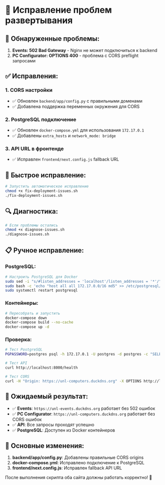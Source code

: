 # 🔧 Исправление проблем развертывания

## 🚨 Обнаруженные проблемы:

1. **Events: 502 Bad Gateway** - Nginx не может подключиться к backend
2. **PC Configurator: OPTIONS 400** - проблема с CORS preflight запросами

## ✅ Исправления:

### 1. CORS настройки
- ✅ Обновлен `backend/app/config.py` с правильными доменами
- ✅ Добавлена поддержка переменных окружения для CORS

### 2. PostgreSQL подключение
- ✅ Обновлен `docker-compose.yml` для использования `172.17.0.1`
- ✅ Добавлены `extra_hosts` и `network_mode: bridge`

### 3. API URL в фронтенде
- ✅ Исправлен `frontend/next.config.js` fallback URL

## 🚀 Быстрое исправление:

```bash
# Запустить автоматическое исправление
chmod +x fix-deployment-issues.sh
./fix-deployment-issues.sh
```

## 🔍 Диагностика:

```bash
# Если проблемы остались
chmod +x diagnose-issues.sh
./diagnose-issues.sh
```

## 📋 Ручное исправление:

### PostgreSQL:
```bash
# Настроить PostgreSQL для Docker
sudo sed -i "s/#listen_addresses = 'localhost'/listen_addresses = '*'/" /etc/postgresql/*/main/postgresql.conf
sudo bash -c 'echo "host all all 172.17.0.0/16 md5" >> /etc/postgresql/*/main/pg_hba.conf'
sudo systemctl restart postgresql
```

### Контейнеры:
```bash
# Пересобрать и запустить
docker-compose down
docker-compose build --no-cache
docker-compose up -d
```

### Проверка:
```bash
# Тест PostgreSQL
PGPASSWORD=postgres psql -h 172.17.0.1 -U postgres -d postgres -c "SELECT 1;"

# Тест API
curl http://localhost:8000/health

# Тест CORS
curl -H "Origin: https://unl-computers.duckdns.org" -X OPTIONS http://localhost:8000/api/v1/components/category/cpu
```

## 🎯 Ожидаемый результат:

- ✅ **Events**: `https://unl-events.duckdns.org` работает без 502 ошибок
- ✅ **PC Configurator**: `https://unl-computers.duckdns.org` работает без CORS ошибок
- ✅ **API**: Все запросы проходят успешно
- ✅ **PostgreSQL**: Доступен из Docker контейнеров

## 🔧 Основные изменения:

1. **backend/app/config.py**: Добавлены правильные CORS origins
2. **docker-compose.yml**: Исправлено подключение к PostgreSQL
3. **frontend/next.config.js**: Исправлен fallback API URL

После выполнения скрипта оба сайта должны работать корректно! 🚀 